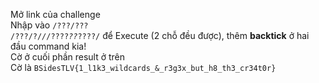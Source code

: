 Mở link của challenge<br/>
Nhập vào <code>/???/??? /???/?/*/*/????_??_????/</code> để Execute (2 chỗ đều được), thêm <strong>backtick</strong> ở hai đầu command kia!<br/>
Cờ ở cuối phần result ở trên<br/>
Cờ là <code>BSidesTLV{1_l1k3_wildcards_&_r3g3x_but_h8_th3_cr34t0r}</code><br/>
